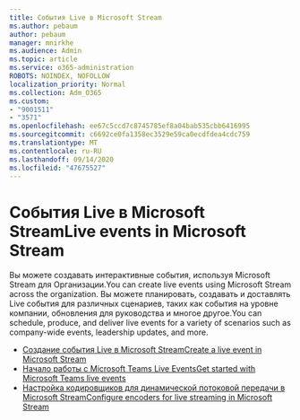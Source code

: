 ```yaml
---
title: События Live в Microsoft Stream
ms.author: pebaum
author: pebaum
manager: mnirkhe
ms.audience: Admin
ms.topic: article
ms.service: o365-administration
ROBOTS: NOINDEX, NOFOLLOW
localization_priority: Normal
ms.collection: Adm_O365
ms.custom:
- "9001511"
- "3571"
ms.openlocfilehash: ee67c5ccd7c8745785ef8a04bab535cbb6416995
ms.sourcegitcommit: c6692ce0fa1358ec3529e59ca0ecdfdea4cdc759
ms.translationtype: MT
ms.contentlocale: ru-RU
ms.lasthandoff: 09/14/2020
ms.locfileid: "47675527"
---
```

# <a name="live-events-in-microsoft-stream"></a><span data-ttu-id="da14a-102">События Live в Microsoft Stream</span><span class="sxs-lookup"><span data-stu-id="da14a-102">Live events in Microsoft Stream</span></span>

<span data-ttu-id="da14a-103">Вы можете создавать интерактивные события, используя Microsoft Stream для Организации.</span><span class="sxs-lookup"><span data-stu-id="da14a-103">You can create live events using Microsoft Stream across the organization.</span></span> <span data-ttu-id="da14a-104">Вы можете планировать, создавать и доставлять Live события для различных сценариев, таких как события на уровне компании, обновления для руководства и многое другое.</span><span class="sxs-lookup"><span data-stu-id="da14a-104">You can schedule, produce, and deliver live events for a variety of scenarios such as company-wide events, leadership updates, and more.</span></span>

- [<span data-ttu-id="da14a-105">Создание события Live в Microsoft Stream</span><span class="sxs-lookup"><span data-stu-id="da14a-105">Create a live event in Microsoft Stream</span></span>](https://docs.microsoft.com/stream/live-create-event)
- [<span data-ttu-id="da14a-106">Начало работы с Microsoft Teams Live Events</span><span class="sxs-lookup"><span data-stu-id="da14a-106">Get started with Microsoft Teams live events</span></span>](https://support.office.com/article/get-started-with-microsoft-teams-live-events-d077fec2-a058-483e-9ab5-1494afda578a)
- [<span data-ttu-id="da14a-107">Настройка кодировщиков для динамической потоковой передачи в Microsoft Stream</span><span class="sxs-lookup"><span data-stu-id="da14a-107">Configure encoders for live streaming in Microsoft Stream</span></span>](https://docs.microsoft.com/stream/live-encoder-setup)
